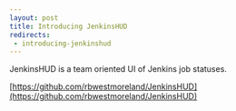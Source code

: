 ```yaml
---
layout: post
title: Introducing JenkinsHUD
redirects:
 - introducing-jenkinshud
---
```

JenkinsHUD is a team oriented UI of Jenkins job statuses.  

[https://github.com/rbwestmoreland/JenkinsHUD](https://github.com/rbwestmoreland/JenkinsHUD)